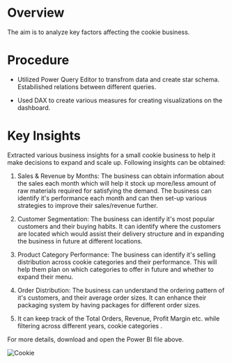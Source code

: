 # Overview

The aim is to analyze key factors affecting the cookie business.

# Procedure

- Utilized Power Query Editor to transfrom data and create star schema. Estabilished relations between different queries.

- Used DAX to create various measures for creating visualizations on the dashboard.


# Key Insights
Extracted various business insights for a small cookie business to help it make decisions to expand and scale up. Following insights can be obtained:


1) Sales & Revenue by Months: The business can obtain information about the sales each month which will help it stock up more/less amount of raw materials required for satisfying the demand. The business can identify it's performance each month and can then set-up various strategies to improve their sales/revenue further.


2) Customer Segmentation: The business can identify it's most popular customers and their buying habits. It can identify where the customers are located which would assist their delivery structure and in expanding the business in future at different locations.


3) Product Category Performance: The business can identify it's selling distribution across cookie categories and their performance. This will help them plan on which categories to offer in future and whether to expand their menu.


4) Order Distribution: The business can understand the ordering pattern of it's customers, and their average order sizes. It can enhance their packaging system by having packages for different order sizes.


5) It can keep track of the Total Orders, Revenue, Profit Margin etc. while filtering across different years, cookie categories .


For more details, download and open the Power BI file above.

![Cookie](https://github.com/ADITYAS2309/Power-BI-Dashboards/assets/164273986/720cb92d-3d06-44b4-b5c4-856064dd1d69)
